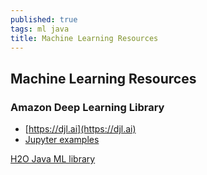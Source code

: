 ```yaml
---
published: true
tags: ml java
title: Machine Learning Resources
---
```

## Machine Learning Resources

### Amazon Deep Learning Library

- [https://djl.ai](https://djl.ai)
- [Jupyter examples](https://github.com/awslabs/djl/blob/master/jupyter/README.md)


[H2O Java ML library](https://github.com/h2oai/h2o-3)